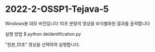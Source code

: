 # 2022-2-OSSP1-Tejava-5

Windows용 데모 버전입니다
10초 분량의 영상을 비식별화된 결과를 출력합니다

실행 방법
$ python deidentification.py 

"원본_10초" 영상을 선택하여 실행합니다.